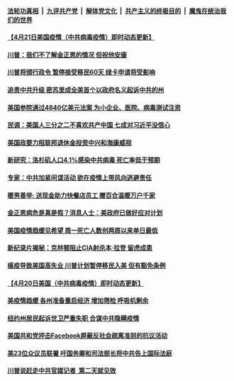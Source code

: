 ####  [法轮功真相](../../../../basic/blob/master/README.md?t=04221201) &nbsp;|&nbsp; [九评共产党](../../../../9ping.md/blob/master/README.md?t=04221201) &nbsp;|&nbsp; [解体党文化](../../../../jtdwh.md/blob/master/README.md?t=04221201)  &nbsp;|&nbsp; [共产主义的终极目的](../../../../gczydzjmd.md/blob/master/README.md?t=04221201) &nbsp;|&nbsp; [魔鬼在统治我们的世界](../../../../mgztzwmdsj.md/blob/master/README.md?t=04221201) 

#### [【4月21日美国疫情（中共病毒疫情）即时动态更新】](../pages/soh6/369667.md?t=04221201) 
#### [川普：我们不了解金正恩的情况 但祝他安康](../pages/soh6/369847.md?t=04221201) 
#### [川普将颁行政令 暂停接受移民60天 绿卡申请将受影响](../pages/soh6/369832.md?t=04221201) 
#### [追责中共升级 密苏里成全美首个以政府名义起诉中共的州](../pages/soh6/369829.md?t=04221201) 
#### [美国参院通过4840亿美元法案 为小企业、医院、病毒测试注资](../pages/soh6/369826.md?t=04221201) 
#### [民调：美国人三分之二不喜欢共产中国 七成对习近平没信心](../pages/soh6/369763.md?t=04221201) 
#### [美国政要力阻联邦退休金投资中兴和海康威视](../pages/soh6/369748.md?t=04221201) 
#### [新研究：洛杉矶人口4.1%感染中共病毒 死亡率低于预期](../pages/soh6/369724.md?t=04221201) 
#### [专家：中共加紧间谍活动 欲在疫情上带风向逃避责任 ](../pages/soh6/369778.md?t=04221201) 
#### [暖男善举: 送现金助力快餐店员工  赠百合温暖万户千家 ](../pages/soh6/369742.md?t=04221201) 
#### [金正恩病危是真是假？消息人士：美政府已做好应对计划](../pages/soh6/369712.md?t=04221201) 
#### [美国疫情趋缓见希望 周一死亡人数创两周以来单日最低](../pages/soh6/369697.md?t=04221201) 
#### [新纪录片揭秘：克林顿阻止CIA射杀本·拉登 留虎成患](../pages/soh6/369685.md?t=04221201) 
#### [瘟疫导致美国高失业 川普计划暂停移民入美 但有豁免条例](../pages/soh6/369580.md?t=04221201) 
#### [【4月20日美国（中共病毒疫情）即时动态更新】](../pages/soh6/369226.md?t=04221201) 
#### [美疫情趋缓 各州准备重启经济 增加筛检 呼吸机剩余](../pages/soh6/369481.md?t=04221201) 
#### [纽约州居民起诉世卫严重失职 合谋中共隐瞒疫情](../pages/soh6/369439.md?t=04221201) 
#### [美国共和党抨击Facebook屏蔽反社会疏离准则的抗议活动](../pages/soh6/369433.md?t=04221201) 
#### [美23位众议员联署 吁国务卿和司法部长将中共告上国际法庭](../pages/soh6/369430.md?t=04221201) 
#### [川普说赶走中共官媒记者  第二天就见效](../pages/soh6/369106.md?t=04221201) 
